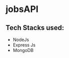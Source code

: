 # jobsAPI

<h2>Tech Stacks used:</h2>
<ul>
<li>NodeJs</li>
<li>Express Js</li>
<li>MongoDB</li>
</ul>
